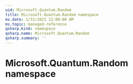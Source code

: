```yaml
---
uid: Microsoft.Quantum.Random
title: Microsoft.Quantum.Random namespace
ms.date: 1/31/2021 12:00:00 AM
ms.topic: managed-reference
qsharp.kind: namespace
qsharp.name: Microsoft.Quantum.Random
qsharp.summary: ''
---
```


# Microsoft.Quantum.Random namespace



